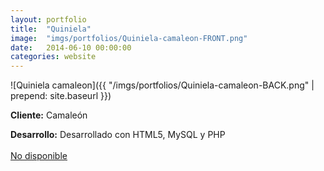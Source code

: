 ```yaml
---
layout:	portfolio
title:	"Quiniela"
image:	"imgs/portfolios/Quiniela-camaleon-FRONT.png"
date:   2014-06-10 00:00:00
categories: website
---
```

![Quiniela camaleon]({{ "/imgs/portfolios/Quiniela-camaleon-BACK.png" | prepend: site.baseurl }})

**Cliente:** Camaleón

**Desarrollo:** Desarrollado con HTML5, MySQL y PHP
<br><br>
<a class="link" href="#" target="blank"> No disponible</a>